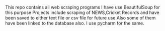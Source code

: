 This repo contains all web scraping programs 
I have use BeautifulSoup for this purpose
Projects include  scraping of NEWS,Cricket Records and have been saved to either text file or csv file for future use.Also some of them have been linked to the database also.
I use pycharm for the same.
